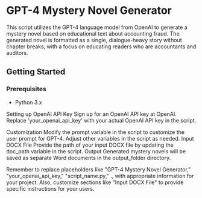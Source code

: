 # GPT-4 Mystery Novel Generator

This script utilizes the GPT-4 language model from OpenAI to generate a mystery novel based on educational text about accounting fraud. The generated novel is formatted as a single, dialogue-heavy story without chapter breaks, with a focus on educating readers who are accountants and auditors.

## Getting Started

### Prerequisites

- Python 3.x

Setting up OpenAI API Key
Sign up for an OpenAI API key at OpenAI.
Replace 'your_openai_api_key' with your actual OpenAI API key in the script.


Customization
Modify the prompt variable in the script to customize the user prompt for GPT-4.
Adjust other variables in the script as needed.
Input DOCX File
Provide the path of your input DOCX file by updating the doc_path variable in the script.
Output
Generated mystery novels will be saved as separate Word documents in the output_folder directory.


Remember to replace placeholders like "GPT-4 Mystery Novel Generator," "your_openai_api_key," "script_name.py," ., with appropriate information for your project. Also, customize sections like "Input DOCX File" to provide specific instructions for your users.
